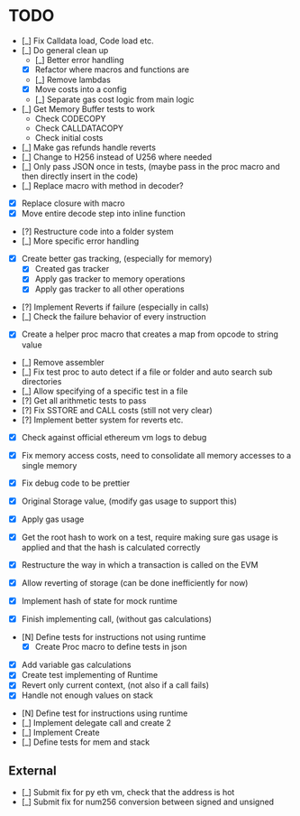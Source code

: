 # TODO

- [_] Fix Calldata load, Code load etc.
- [_] Do general clean up
    - [_] Better error handling
    - [x] Refactor where macros and functions are
    - [_] Remove lambdas
    - [x] Move costs into a config
    - [_] Separate gas cost logic from main logic
- [_] Get Memory Buffer tests to work
    - Check CODECOPY
    - Check CALLDATACOPY
    - Check initial costs
- [_] Make gas refunds handle reverts
- [_] Change to H256 instead of U256 where needed
- [_] Only pass JSON once in tests, (maybe pass in the proc macro and then directly insert in the code)
- [_] Replace macro with method in decoder?
- [x] Replace closure with macro
- [x] Move entire decode step into inline function
- [?] Restructure code into a folder system
- [_] More specific error handling
- [x] Create better gas tracking, (especially for memory)
    - [x] Created gas tracker
    - [x] Apply gas tracker to memory operations
    - [x] Apply gas tracker to all other operations
- [?] Implement Reverts if failure (especially in calls)
- [_] Check the failure behavior of every instruction
- [x] Create a helper proc macro that creates a map from opcode to string value

- [_] Remove assembler
- [_] Fix test proc to auto detect if a file or folder and auto search sub directories
- [_] Allow specifying of a specific test in a file
- [?] Get all arithmetic tests to pass
- [?] Fix SSTORE and CALL costs (still not very clear)
- [?] Implement better system for reverts etc.
- [x] Check against official ethereum vm logs to debug
- [x] Fix memory access costs, need to consolidate all memory accesses to a single memory
- [x] Fix debug code to be prettier
- [x] Original Storage value, (modify gas usage to support this)
- [x] Apply gas usage
- [x] Get the root hash to work on a test, require making sure gas usage is applied and that the hash is calculated correctly
- [x] Restructure the way in which a transaction is called on the EVM
- [x] Allow reverting of storage (can be done inefficiently for now)
- [x] Implement hash of state for mock runtime

- [x] Finish implementing call, (without gas calculations)
- [N] Define tests for instructions not using runtime
    - [x] Create Proc macro to define tests in json
- [x] Add variable gas calculations
- [x] Create test implementing of Runtime
- [x] Revert only current context, (not also if a call fails)
- [x] Handle not enough values on stack
- [N] Define test for instructions using runtime
- [_] Implement delegate call and create 2
- [_] Implement Create
- [_] Define tests for mem and stack

## External

- [_] Submit fix for py eth vm, check that the address is hot
- [_] Submit fix for num256 conversion between signed and unsigned
